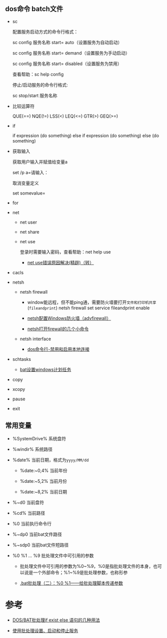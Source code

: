 ## dos命令 batch文件

* sc
  
  配置服务启动方式的命令行格式：
  
  sc config 服务名称 start= auto（设置服务为自动启动） 
  
  sc config 服务名称 start= demand（设置服务为手动启动） 
  
  sc config 服务名称 start= disabled（设置服务为禁用）
  
  查看帮助：sc help config
  
  停止/启动服务的命令行格式:
  
  sc stop/start 服务名称 

* 比较运算符

  QUE(==) NQE(!=) LSS(<) LEQ(<=) GTR(>) GEQ(>=)

* if
  
  if expression (do something) else if expression (do something) else (do something)

* 获取输入

  获取用户输入并赋值给变量a
  
  set /p a=请输入：
  
  取消变量定义
  
  set somevalue=
  
* for

* net
  
  * net user
  
  * net share
  
  * net use
  
    登录时需要输入密码，查看帮助：net help use
    
    - [net use错误原因解决(精辟)（转）](https://www.cnblogs.com/zhuimengle/p/6030414.html)

* cacls

* netsh 

  * netsh firewall
    
    - window能远程，但不能ping通，需要防火墙要打开`文件和打印机共享`(`fileandprint`) netsh firewall set service fileandprint enable
    
    - [netsh配置Windows防火墙（advfirewall）](https://www.cnblogs.com/zhen656/p/4275270.html)
    
    - [netsh打开firewall的几个小命令](https://blog.csdn.net/wonitazansa1/article/details/6183495)

  * netsh interface
  
    - [dos命令行-禁用和启用本地连接](https://blog.csdn.net/Q672405097/article/details/85321162)

* schtasks
  
  - [bat设置windows计划任务](https://www.cnblogs.com/dongzhiquan/p/3231498.html)

* copy

* xcopy

* pause

* exit

## 常用变量

  * %SystemDrive% 系统盘符
  
  * %windir% 系统路径
  
  * %date% 当前日期，格式为`yyyy/MM/dd`
  
    * %date:~0,4% 当前年份
    
    * %date:~5,2% 当前月份
    
    * %date:~8,2% 当前日期

  * %~d0 当前盘符

  * %cd% 当前路径

  * %0 当前执行命令行

  * %~dp0 当前bat文件路径

  * %~sdp0 当前bat文件短路径
  
  * %0 %1 ... %9 批处理文件中可引用的参数
    
    - 批处理文件中可引用的参数为%0~%9，%0是指批处理文件的本身，也可以说是一个外部命令；%1~%9是批处理参数，也称形参
    
    - [.bat批处理（二）：%0 %1——给批处理脚本传递参数](https://blog.csdn.net/albertsh/article/details/52788106)
    
 # 参考
 
  * [DOS/BAT批处理if exist else 语句的几种用法](https://www.cnblogs.com/yang-hao/p/6003149.html)
  
  * [使用批处理设置、启动和停止服务](https://blog.csdn.net/pashine/article/details/1845036)
